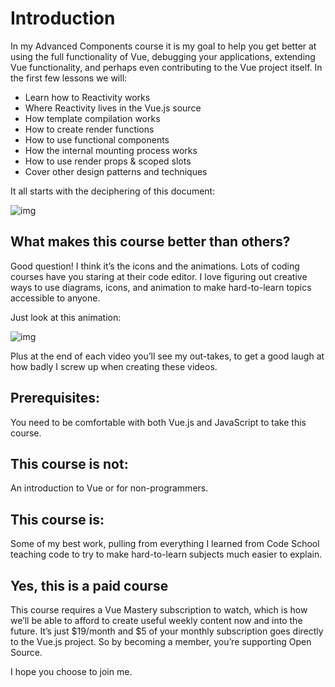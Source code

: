 # Introduction

In my Advanced Components course it is my goal to help you get better at using the full functionality of Vue, debugging your applications, extending Vue functionality, and perhaps even contributing to the Vue project itself. In the first few lessons we will:

- Learn how to Reactivity works
- Where Reactivity lives in the Vue.js source
- How template compilation works
- How to create render functions
- How to use functional components
- How the internal mounting process works
- How to use render props & scoped slots
- Cover other design patterns and techniques

It all starts with the deciphering of this document:

![img](https://firebasestorage.googleapis.com/v0/b/vue-mastery.appspot.com/o/flamelink%2Fmedia%2F1578371778132_0.png?alt=media&token=6e762b4e-064a-4ef5-8993-08ba6cc25f53)

## What makes this course better than others?

Good question! I think it’s the icons and the animations. Lots of coding courses have you staring at their code editor. I love figuring out creative ways to use diagrams, icons, and animation to make hard-to-learn topics accessible to anyone.

Just look at this animation:

![img](https://firebasestorage.googleapis.com/v0/b/vue-mastery.appspot.com/o/flamelink%2Fmedia%2F1578371778133_1.gif?alt=media&token=14676cb6-dfe1-4d3b-a1fb-0f086d3e62db)

Plus at the end of each video you’ll see my out-takes, to get a good laugh at how badly I screw up when creating these videos.

## Prerequisites:

You need to be comfortable with both Vue.js and JavaScript to take this course.

## This course is not:

An introduction to Vue or for non-programmers.

## This course is:

Some of my best work, pulling from everything I learned from Code School teaching code to try to make hard-to-learn subjects much easier to explain.

## Yes, this is a paid course

This course requires a Vue Mastery subscription to watch, which is how we’ll be able to afford to create useful weekly content now and into the future. It’s just $19/month and $5 of your monthly subscription goes directly to the Vue.js project. So by becoming a member, you’re supporting Open Source.

I hope you choose to join me.
